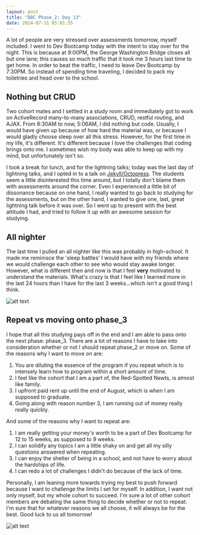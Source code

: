 ```yaml
---
layout: post
title: "DBC Phase_2: Day 13"
date: 2014-07-31 05:01:55
---
```


A lot of people are very stressed over assessments tomorrow, myself included. I went to Dev Bootcamp today with the intent to stay over for the night. This is because at 9:00PM, the George Washington Bridge closes all but one lane; this causes so much traffic that it took me 3 hours last time to get home. In order to beat the traffic, I need to leave Dev Bootcamp by 7:30PM. So instead of spending time traveling, I decided to pack my toiletries and head over to the school.

## Nothing but CRUD

Two cohort mates and I settled in a study room and immediately got to work on ActiveRecord many-to-many associations, CRUD, restful routing, and AJAX. From 8:30AM to now, 5:06AM, I did nothing but code. Usually, I would have given up because of how hard the material was, or because I would gladly choose sleep over all this stress. However, for the first time in my life, it's different. It's different because I love the challenges that coding brings onto me. I sometimes wish my body was able to keep up with my mind, but unfortunately isn't so.

I took a break for lunch, and for the lightning talks; today was the last day of lightning talks, and I opted in to a talk on [Jekyll/Octopress](http://juliusjung.info/blog/2014/07/29/jekyll-slash-octopress-the-hackers-way-to-blog/). The students seem a little disinterested this time around, but I totally don't blame them with assessments around the corner. Even I experienced a little bit of dissonance because on one hand, I really wanted to go back to studying for the assessments, but on the other hand, I wanted to give one, last, great lightning talk before it was over. So I went up to present with the best attitude I had, and tried to follow it up with an awesome session for studying.

## All nighter

The last time I pulled an all nighter like this was probably in high-school. It made me reminisce the 'sleep battles' I would have with my friends where we would challenge each other to see who would stay awake longer. However, what is different then and now is that I feel **very** motivated to understand the materials. What's crazy is that I feel like I learned more in the last 24 hours than I have for the last 3 weeks...which isn't a good thing I think.

![alt text](/assets/img/sleepypuppy.gif "Sleepy puppy")

## Repeat vs moving onto phase_3

I hope that all this studying pays off in the end and I am able to pass onto the next phase: phase_3. There are a lot of reasons I have to take into consideration whether or not I should repeat phase_2 or move on. Some of the reasons why I want to move on are:

  1. You are diluting the essence of the program if you repeat which is to intensely learn how to program within a short amount of time.
  2. I feel like the cohort that I am a part of, the Red-Spotted Newts, is almost like family.
  3. I upfront paid rent up until the end of August, which is when I am supposed to graduate.
  4. Going along with reason number 3, I am running out of money really really quickly.

And some of the reasons why I want to repeat are:

  1. I am really getting your money's worth to be a part of Dev Bootcamp for 12 to 15 weeks, as supposed to 9 weeks.
  2. I can solidify any topics I am a little shaky on and get all my silly questions answered when repeating.
  3. I can enjoy the shelter of being in a school, and not have to worry about the hardships of life.
  4. I can redo a lot of challenges I didn't do because of the lack of time.

Personally, I am leaning more towards trying my best to push forward because I want to challenge the limits I set for myself. In addition, I want not only myself, but my whole cohort to succeed. I'm sure a lot of other cohort members are debating the same thing to decide whether or not to repeat. I'm sure that for whatever reasons we all choose, it will always be for the best. Good luck to us all tomorrow!

![alt text](/assets/img/sleepysherlock.gif "Sleepy Sherlock")